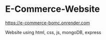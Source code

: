 # E-Commerce-Website

https://e-commerce-bomc.onrender.com


Website using html, css, js, mongoDB, express
